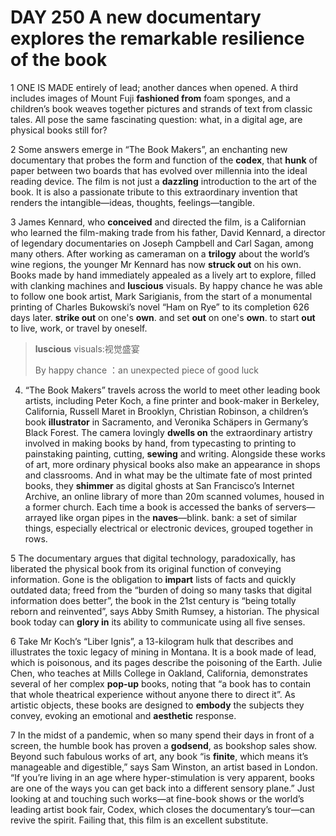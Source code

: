 # DAY 250 A new documentary explores the remarkable resilience of the book
1 ONE IS MADE entirely of lead; another dances when opened. A third includes images of Mount Fuji **fashioned from** foam sponges, and a children’s book weaves together pictures and strands of text from classic tales. All pose the same fascinating question: what, in a digital age, are physical books still for?

2 Some answers emerge in “The Book Makers”, an enchanting new documentary that probes the form and function of the **codex**, that **hunk** of paper between two boards that has evolved over millennia into the ideal reading device. The film is not just a **dazzling** introduction to the art of the book. It is also a passionate tribute to this extraordinary invention that renders the intangible—ideas, thoughts, feelings—tangible.

3 James Kennard, who **conceived** and directed the film, is a Californian who learned the film-making trade from his father, David Kennard, a director of legendary documentaries on Joseph Campbell and Carl Sagan, among many others. After working as cameraman on a **trilogy** about the world’s wine regions, the younger Mr Kennard has now **struck out** on his own. Books made by hand immediately appealed as a lively art to explore, filled with clanking machines and **luscious** visuals. By happy chance he was able to follow one book artist, Mark Sarigianis, from the start of a monumental printing of Charles Bukowski’s novel “Ham on Rye” to its completion 626 days later.
**strike out** on one's **own**. and set **out** on one's **own**. to start **out** to live, work, or travel by oneself.

> **luscious** visuals:视觉盛宴
>
> By happy chance ：an unexpected piece of good luck
>

4. “The Book Makers” travels across the world to meet other leading book artists, including Peter Koch, a fine printer and book-maker in Berkeley, California, Russell Maret in Brooklyn, Christian Robinson, a children’s book **illustrator** in Sacramento, and Veronika Schäpers in Germany’s Black Forest. The camera lovingly **dwells on** the extraordinary artistry involved in making books by hand, from typecasting to printing to painstaking painting, cutting, **sewing** and writing. Alongside these works of art, more ordinary physical books also make an appearance in shops and classrooms. And in what may be the ultimate fate of most printed books, they **shimmer** as digital ghosts at San Francisco’s Internet Archive, an online library of more than 20m scanned volumes, housed in a former church. Each time a book is accessed the banks of servers—arrayed like organ pipes in the **naves**—blink.
bank: a set of similar things, especially electrical or electronic devices, grouped together in rows.

5 The documentary argues that digital technology, paradoxically, has liberated the physical book from its original function of conveying information. Gone is the obligation to **impart** lists of facts and quickly outdated data; freed from the “burden of doing so many tasks that digital information does better”, the book in the 21st century is “being totally reborn and reinvented”, says Abby Smith Rumsey, a historian. The physical book today can **glory in** its ability to communicate using all five senses.

6 Take Mr Koch’s “Liber Ignis”, a 13-kilogram hulk that describes and illustrates the toxic legacy of mining in Montana. It is a book made of lead, which is poisonous, and its pages describe the poisoning of the Earth. Julie Chen, who teaches at Mills College in Oakland, California, demonstrates several of her complex **pop-up** books, noting that “a book has to contain that whole theatrical experience without anyone there to direct it”. As artistic objects, these books are designed to **embody** the subjects they convey, evoking an emotional and **aesthetic** response.

7 In the midst of a pandemic, when so many spend their days in front of a screen, the humble book has proven a **godsend**, as bookshop sales show. Beyond such fabulous works of art, any book “is **finite**, which means it’s manageable and digestible,” says Sam Winston, an artist based in London. “If you’re living in an age where hyper-stimulation is very apparent, books are one of the ways you can get back into a different sensory plane.” Just looking at and touching such works—at fine-book shows or the world’s leading artist book fair, Codex, which closes the documentary’s tour—can revive the spirit. Failing that, this film is an excellent substitute.

